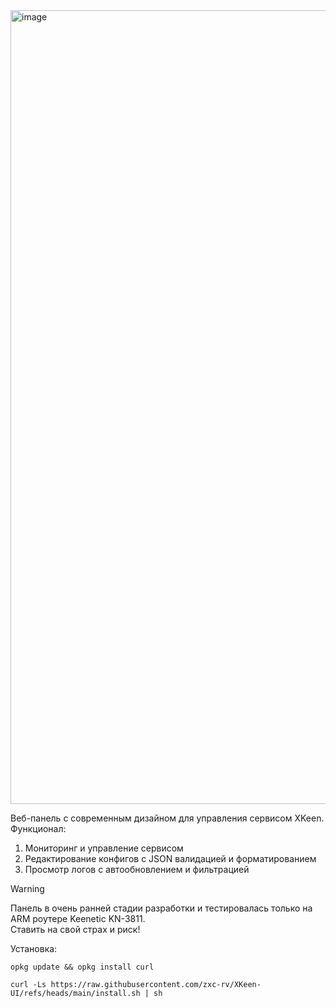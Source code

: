 <img width="2509" height="1270" alt="image" src="https://github.com/user-attachments/assets/9ca5cd85-0c87-4448-865a-d73b82fd0475" />

Веб-панель с современным дизайном для управления сервисом XKeen. Функционал:
  1. Мониторинг и управление сервисом
  2. Редактирование конфигов с JSON валидацией и форматированием
  3. Просмотр логов с автообновлением и фильтрацией

>[!WARNING]
>Панель в очень ранней стадии разработки и тестировалась только на ARM роутере Keenetic KN-3811.  
>Ставить на свой страх и риск!

Установка:

```
opkg update && opkg install curl
```
```
curl -Ls https://raw.githubusercontent.com/zxc-rv/XKeen-UI/refs/heads/main/install.sh | sh
```
